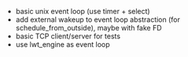- basic unix event loop (use timer + select)
- add external wakeup to event loop abstraction (for schedule_from_outside), maybe
    with fake FD
- basic TCP client/server for tests
- use lwt_engine as event loop




